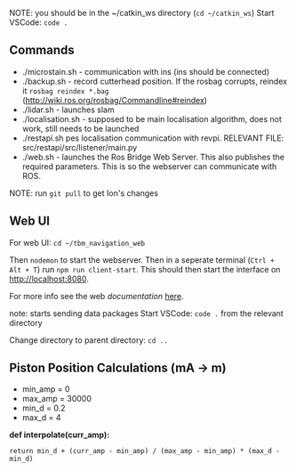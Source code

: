NOTE: you should be in the ~/catkin_ws directory (`cd ~/catkin_ws`)
Start VSCode: `code .`

## Commands
- ./microstain.sh - communication with ins (ins should be connected)
- ./backup.sh - record cutterhead position.
    If the rosbag corrupts, reindex it `rosbag reindex *.bag` (http://wiki.ros.org/rosbag/Commandline#reindex)
- ./lidar.sh - launches slam 
- ./localisation.sh - supposed to be main localisation algorithm, does not work, still needs to be launched
- ./restapi.sh pes localisation communication with revpi.
RELEVANT FILE: src/restapi/src/listener/main.py
- ./web.sh - launches the Ros Bridge Web Server. This also publishes the required parameters. This is so the webserver can communicate with ROS.
  
NOTE: run `git pull` to get Ion's changes

## Web UI

For web UI: `cd ~/tbm_navigation_web`

Then `nodemon` to start the webserver. Then in a seperate terminal (`Ctrl + Alt + T`) run `npm run client-start`. This should then start the interface on [http://localhost:8080](`http://localhost:8080`).

For more info see the web *documentation* [here](https://github.com/aaronp18/tbm_navigation_web).

note: starts sending data packages
Start VSCode: `code .` from the relevant directory

Change directory to parent directory: `cd ..`


 ## Piston Position Calculations (mA -> m)
- min_amp = 0
- max_amp = 30000
- min_d = 0.2
- max_d = 4


**def interpolate(curr_amp):**

    return min_d + (curr_amp - min_amp) / (max_amp - min_amp) * (max_d - min_d)
 